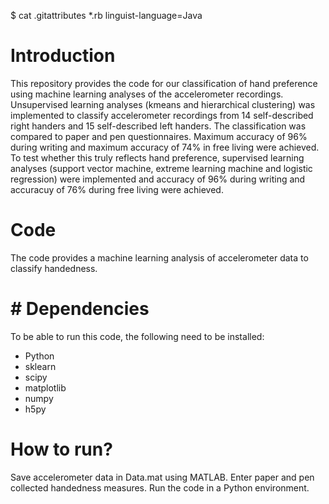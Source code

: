 $ cat .gitattributes
*.rb linguist-language=Java

# Introduction
This repository provides the code for our classification of hand preference using machine learning analyses of the accelerometer recordings. Unsupervised learning analyses (kmeans and hierarchical clustering) was implemented to classify accelerometer recordings from 14 self-described right handers and 15 self-described left handers. The classification was compared to paper and pen questionnaires. Maximum accuracy of 96% during writing and maximum accuracy of 74% in free living were achieved. To test whether this truly reflects hand preference, supervised learning analyses (support vector machine, extreme learning machine and logistic regression) were implemented and accuracy of 96% during writing and accuracuy of 76% during free living were achieved.  

# Code
The code provides a machine learning analysis of accelerometer data to classify handedness.

# # Dependencies
To be able to run this code, the following need to be installed:
* Python
* sklearn
* scipy
* matplotlib
* numpy
* h5py

# How to run?
Save accelerometer data in Data.mat using MATLAB. Enter paper and pen collected handedness measures. Run the code in a Python environment.
